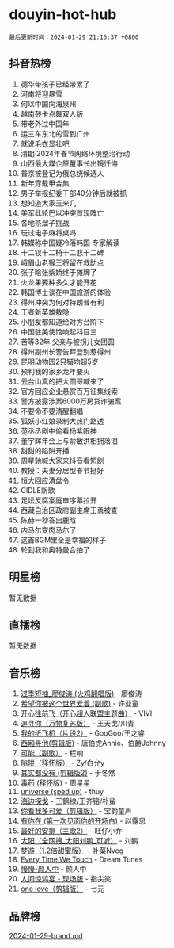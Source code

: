 # douyin-hot-hub

`最后更新时间：2024-01-29 21:16:37 +0800`

## 抖音热榜

1. 德华带孩子已经带累了
1. 河南将迎暴雪
1. 何以中国向海泉州
1. 越南鼓卡点舞双人版
1. 带老外过中国年
1. 运三车东北的雪到广州
1. 就说毛衣显壮吧
1. 清朗·2024年春节网络环境整治行动
1. 山西最大煤企原董事长出镜忏悔
1. 普京被登记为俄总统候选人
1. 新年穿戴甲合集
1. 男子举报纪委干部40分钟后就被抓
1. 想知道大家玉米几
1. 美军此轮巴以冲突首现阵亡
1. 各地茶溜子挑战
1. 玩过电子麻将桌吗
1. 韩媒称中国疑冷落韩国 专家解读
1. 十二钗十二椅十二悲十二碑
1. 峨眉山老猴王将留在救助点
1. 张子晗张紫娇终于摊牌了
1. 火龙果要种多久才能开花
1. 韩国博士谈在中国旅游的体验
1. 得州冲突为何对特朗普有利
1. 王者新英雄敖隐
1. 小朋友都知道给对方台阶下
1. 中国驻美使馆响起科目三
1. 苦等32年 父亲与被拐儿女团圆
1. 得州副州长警告拜登别惹得州
1. 昆明动物园2只猫均超5岁
1. 预判我的家乡龙年要火
1. 云台山真的把大圆哥喊来了
1. 官方回应企业悬赏百万征集线索
1. 警方披露涉案6000万房贷诈骗案
1. 不要命不要清醒翻唱
1. 狐妖小红娘录制大热门路透
1. 范丞丞剧中偷看杨紫眼神
1. 董宇辉年会上与俞敏洪相拥落泪
1. 甜甜的陷阱开播
1. 周星驰喊大家来抖音看短剧
1. 教授：夫妻分居型春节挺好
1. 恒大回应清盘令
1. GIDLE新歌
1. 足坛反腐案庭审序幕拉开
1. 西藏自治区政府副主席王勇被查
1. 陈赫一秒答出鹿晗
1. 内马尔变肉马尔了
1. 这首BGM里全是幸福的样子
1. 轮到我和奥特曼合拍了

## 明星榜

暂无数据

## 直播榜

暂无数据

## 音乐榜

1. [过季短袖_廖俊涛 (火鸡翻唱版)](https://sf6-cdn-tos.douyinstatic.com/obj/tos-cn-ve-2774/ogQVJl0tRBKxQgZji7YClFEBrVDeHpPTWfCZbQ) - 廖俊涛
1. [希望你被这个世界爱着 (副歌)](https://sf86-cdn-tos.douyinstatic.com/obj/tos-cn-ve-2774/oUHCmWQfZlE3QQBKBeD8rCFLpJzPgCpImhsxMt) - 许亚童
1. [开心往前飞（开心超人联盟主题曲）](https://sf3-cdn-tos.douyinstatic.com/obj/tos-cn-ve-2774/9d8fb7c82cf1421fb93a9fe925275e0a) - VIVI
1. [追寻你（万物复苏版）](https://sf86-cdn-tos.douyinstatic.com/obj/tos-cn-ve-2774/oYeAZJsbjIDit9APmBg8u6uDUQnHmoCf3gbo74) - 王天戈/川青
1. [我的纸飞机（片段2）](https://sf3-cdn-tos.douyinstatic.com/obj/tos-cn-ve-2774/oM2ZrKcg2CD5AeRB2gkeXOFB1IxAGJdZPazYHf) - GooGoo/王之睿
1. [西厢寻他(剪辑版)](https://sf3-cdn-tos.douyinstatic.com/obj/tos-cn-ve-2774/oUsAVfAQKlRNxEv5qxvIB8o5qmIWUcXbzJKJhw) - 唐伯虎Annie、伯爵Johnny
1. [可能（副歌）](https://sf86-cdn-tos.douyinstatic.com/obj/tos-cn-ve-2774/cde1731888894259b333569393c2fb51) - 程响
1. [陷阱（释怀版）](https://sf86-cdn-tos.douyinstatic.com/obj/tos-cn-ve-2774/oE8C21LeZrzKLDFfQYgMzx4GAIHageG5IzayY7) - Zy/白允y
1. [其实都没有 (剪辑版2)](https://sf86-cdn-tos.douyinstatic.com/obj/tos-cn-ve-2774/oEBNQenHZtBhxYjGgUDQk0BCHTigQafgFlbQ7k) - 于冬然
1. [毒药 (释怀版)](https://sf3-cdn-tos.douyinstatic.com/obj/tos-cn-ve-2774/oYILMEAzspdZBIzy4frJNB8ZHPHWAhiwowd4Ad) - 周星星
1. [universe (sped up)](https://sf86-cdn-tos.douyinstatic.com/obj/tos-cn-ve-2774/oIQnurQLDCsdYeegkM4CKuVb23MZBXtX6QB8bv) - thuy
1. [海边探戈](https://sf86-cdn-tos.douyinstatic.com/obj/tos-cn-ve-2774/os9gE0VQCGqt6VQkZDyBBYvfSDY0QFe3vVmubn) - 王鹤棣/王齐铭/朴鲨
1. [你看我多可爱（剪辑版）](https://sf86-cdn-tos.douyinstatic.com/obj/tos-cn-ve-2774/018d241ee66a4a189b2fa9ea2fe3363d) - 宝韵童声
1. [有你在 (第一次见面你的开场白)](https://sf86-cdn-tos.douyinstatic.com/obj/tos-cn-ve-2774/oAthrQ3ClJBfI57uBoFEgNDYtNCZ0TSYQQfxQ0) - 赵露思
1. [最好的安排（主歌2）](https://sf86-cdn-tos.douyinstatic.com/obj/tos-cn-ve-2774/oMMZX1DuHpMwgoDztBmZswgQnbCeeANZxBHkFY) - 旺仔小乔
1. [太阳（全网搜_太阳刘鹏_可听）](https://sf86-cdn-tos.douyinstatic.com/obj/tos-cn-ve-2774/ogWbyIQnlBFImVbeDocRdCIYtBHlbJXgfZMvgz) - 刘鹏
1. [梦游（1.2倍甜蜜版）](https://sf3-cdn-tos.douyinstatic.com/obj/tos-cn-ve-2774/o4gyAUm8hwufoEABmwVIiQtHsFuGzAEEWtNMzo) - 补菜Nveg
1. [Every Time We Touch](https://sf86-cdn-tos.douyinstatic.com/obj/tos-cn-ve-2774/ogN6lUKQeBBfEVhIOMikG1CcJjugxk1tztZyhP) - Dream Tunes
1. [慢慢-颜人中](https://sf86-cdn-tos.douyinstatic.com/obj/tos-cn-ve-2774/ocjHNfBXdBxQNC8ZGAeoLMFTUgtBg8bkExunDC) - 颜人中
1. [人间惊鸿宴 - 现场版](https://sf3-cdn-tos.douyinstatic.com/obj/tos-cn-ve-2774/osF4mrPePAf2Yv8Wfr5fATCHZwL5h1QiGQAKwz) - 指尖笑
1. [one love（剪辑版）](https://sf86-cdn-tos.douyinstatic.com/obj/tos-cn-ve-2774/o4utbbKzHedACBQ0bkG7ZBgUvDQzbBDnYd1f1k) - 七元

## 品牌榜

[2024-01-29-brand.md](2024-01-29-brand.md)

